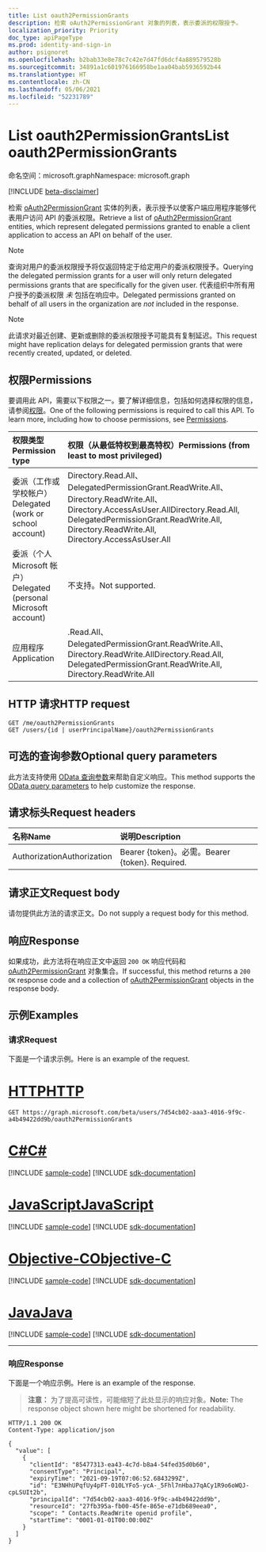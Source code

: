 ```yaml
---
title: List oauth2PermissionGrants
description: 检索 oAuth2PermissionGrant 对象的列表，表示委派的权限授予。
localization_priority: Priority
doc_type: apiPageType
ms.prod: identity-and-sign-in
author: psignoret
ms.openlocfilehash: b2bab33e8e78c7c42e7d47fd6dcf4a889579528b
ms.sourcegitcommit: 34891a1c601976166958be1aa04bab5936592b44
ms.translationtype: HT
ms.contentlocale: zh-CN
ms.lasthandoff: 05/06/2021
ms.locfileid: "52231789"
---
```

# <a name="list-oauth2permissiongrants"></a><span data-ttu-id="afb15-103">List oauth2PermissionGrants</span><span class="sxs-lookup"><span data-stu-id="afb15-103">List oauth2PermissionGrants</span></span>

<span data-ttu-id="afb15-104">命名空间：microsoft.graph</span><span class="sxs-lookup"><span data-stu-id="afb15-104">Namespace: microsoft.graph</span></span>

[!INCLUDE [beta-disclaimer](../../includes/beta-disclaimer.md)]

<span data-ttu-id="afb15-105">检索 [oAuth2PermissionGrant](../resources/oAuth2PermissionGrant.md) 实体的列表，表示授予以使客户端应用程序能够代表用户访问 API 的委派权限。</span><span class="sxs-lookup"><span data-stu-id="afb15-105">Retrieve a list of [oAuth2PermissionGrant](../resources/oAuth2PermissionGrant.md) entities, which represent delegated permissions granted to enable a client application to access an API on behalf of the user.</span></span>

> [!NOTE]
> <span data-ttu-id="afb15-106">查询对用户的委派权限授予将仅返回特定于给定用户的委派权限授予。</span><span class="sxs-lookup"><span data-stu-id="afb15-106">Querying the delegated permission grants for a user will only return delegated permissions grants that are specifically for the given user.</span></span> <span data-ttu-id="afb15-107">代表组织中所有用户授予的委派权限 _未_ 包括在响应中。</span><span class="sxs-lookup"><span data-stu-id="afb15-107">Delegated permissions granted on behalf of all users in the organization are _not_ included in the response.</span></span>

> [!NOTE]
> <span data-ttu-id="afb15-108">此请求对最近创建、更新或删除的委派权限授予可能具有复制延迟。</span><span class="sxs-lookup"><span data-stu-id="afb15-108">This request might have replication delays for delegated permission grants that were recently created, updated, or deleted.</span></span>

## <a name="permissions"></a><span data-ttu-id="afb15-109">权限</span><span class="sxs-lookup"><span data-stu-id="afb15-109">Permissions</span></span>

<span data-ttu-id="afb15-p102">要调用此 API，需要以下权限之一。要了解详细信息，包括如何选择权限的信息，请参阅[权限](/graph/permissions-reference)。</span><span class="sxs-lookup"><span data-stu-id="afb15-p102">One of the following permissions is required to call this API. To learn more, including how to choose permissions, see [Permissions](/graph/permissions-reference).</span></span>

|<span data-ttu-id="afb15-112">权限类型</span><span class="sxs-lookup"><span data-stu-id="afb15-112">Permission type</span></span>      | <span data-ttu-id="afb15-113">权限（从最低特权到最高特权）</span><span class="sxs-lookup"><span data-stu-id="afb15-113">Permissions (from least to most privileged)</span></span>              |
|:--------------------|:---------------------------------------------------------|
|<span data-ttu-id="afb15-114">委派（工作或学校帐户）</span><span class="sxs-lookup"><span data-stu-id="afb15-114">Delegated (work or school account)</span></span> | <span data-ttu-id="afb15-115">Directory.Read.All、DelegatedPermissionGrant.ReadWrite.All、Directory.ReadWrite.All、Directory.AccessAsUser.All</span><span class="sxs-lookup"><span data-stu-id="afb15-115">Directory.Read.All, DelegatedPermissionGrant.ReadWrite.All, Directory.ReadWrite.All, Directory.AccessAsUser.All</span></span> |
|<span data-ttu-id="afb15-116">委派（个人 Microsoft 帐户）</span><span class="sxs-lookup"><span data-stu-id="afb15-116">Delegated (personal Microsoft account)</span></span> | <span data-ttu-id="afb15-117">不支持。</span><span class="sxs-lookup"><span data-stu-id="afb15-117">Not supported.</span></span>    |
|<span data-ttu-id="afb15-118">应用程序</span><span class="sxs-lookup"><span data-stu-id="afb15-118">Application</span></span> | <span data-ttu-id="afb15-119">.Read.All、DelegatedPermissionGrant.ReadWrite.All、Directory.ReadWrite.All</span><span class="sxs-lookup"><span data-stu-id="afb15-119">Directory.Read.All, DelegatedPermissionGrant.ReadWrite.All, Directory.ReadWrite.All</span></span> |

## <a name="http-request"></a><span data-ttu-id="afb15-120">HTTP 请求</span><span class="sxs-lookup"><span data-stu-id="afb15-120">HTTP request</span></span>

<!-- { "blockType": "ignored" } -->

```http
GET /me/oauth2PermissionGrants
GET /users/{id | userPrincipalName}/oauth2PermissionGrants
```

## <a name="optional-query-parameters"></a><span data-ttu-id="afb15-121">可选的查询参数</span><span class="sxs-lookup"><span data-stu-id="afb15-121">Optional query parameters</span></span>

<span data-ttu-id="afb15-122">此方法支持使用 [OData 查询参数](/graph/query_parameters)来帮助自定义响应。</span><span class="sxs-lookup"><span data-stu-id="afb15-122">This method supports the [OData query parameters](/graph/query_parameters) to help customize the response.</span></span>

## <a name="request-headers"></a><span data-ttu-id="afb15-123">请求标头</span><span class="sxs-lookup"><span data-stu-id="afb15-123">Request headers</span></span>

| <span data-ttu-id="afb15-124">名称</span><span class="sxs-lookup"><span data-stu-id="afb15-124">Name</span></span>           | <span data-ttu-id="afb15-125">说明</span><span class="sxs-lookup"><span data-stu-id="afb15-125">Description</span></span>                |
|:---------------|:---------------------------|
| <span data-ttu-id="afb15-126">Authorization</span><span class="sxs-lookup"><span data-stu-id="afb15-126">Authorization</span></span>  | <span data-ttu-id="afb15-p103">Bearer {token}。必需。</span><span class="sxs-lookup"><span data-stu-id="afb15-p103">Bearer {token}. Required.</span></span>  |

## <a name="request-body"></a><span data-ttu-id="afb15-129">请求正文</span><span class="sxs-lookup"><span data-stu-id="afb15-129">Request body</span></span>

<span data-ttu-id="afb15-130">请勿提供此方法的请求正文。</span><span class="sxs-lookup"><span data-stu-id="afb15-130">Do not supply a request body for this method.</span></span>

## <a name="response"></a><span data-ttu-id="afb15-131">响应</span><span class="sxs-lookup"><span data-stu-id="afb15-131">Response</span></span>

<span data-ttu-id="afb15-132">如果成功，此方法将在响应正文中返回 `200 OK` 响应代码和 [oAuth2PermissionGrant](../resources/oauth2permissiongrant.md) 对象集合。</span><span class="sxs-lookup"><span data-stu-id="afb15-132">If successful, this method returns a `200 OK` response code and a collection of [oAuth2PermissionGrant](../resources/oauth2permissiongrant.md) objects in the response body.</span></span>

## <a name="examples"></a><span data-ttu-id="afb15-133">示例</span><span class="sxs-lookup"><span data-stu-id="afb15-133">Examples</span></span>

### <a name="request"></a><span data-ttu-id="afb15-134">请求</span><span class="sxs-lookup"><span data-stu-id="afb15-134">Request</span></span>

<span data-ttu-id="afb15-135">下面是一个请求示例。</span><span class="sxs-lookup"><span data-stu-id="afb15-135">Here is an example of the request.</span></span>


# <a name="http"></a>[<span data-ttu-id="afb15-136">HTTP</span><span class="sxs-lookup"><span data-stu-id="afb15-136">HTTP</span></span>](#tab/http)
<!-- {
  "blockType": "request",
  "name": "get_user_oAuth2PermissionGrants"
}-->

```msgraph-interactive
GET https://graph.microsoft.com/beta/users/7d54cb02-aaa3-4016-9f9c-a4b49422dd9b/oauth2PermissionGrants
```
# <a name="c"></a>[<span data-ttu-id="afb15-137">C#</span><span class="sxs-lookup"><span data-stu-id="afb15-137">C#</span></span>](#tab/csharp)
[!INCLUDE [sample-code](../includes/snippets/csharp/get-user-oauth2permissiongrants-csharp-snippets.md)]
[!INCLUDE [sdk-documentation](../includes/snippets/snippets-sdk-documentation-link.md)]

# <a name="javascript"></a>[<span data-ttu-id="afb15-138">JavaScript</span><span class="sxs-lookup"><span data-stu-id="afb15-138">JavaScript</span></span>](#tab/javascript)
[!INCLUDE [sample-code](../includes/snippets/javascript/get-user-oauth2permissiongrants-javascript-snippets.md)]
[!INCLUDE [sdk-documentation](../includes/snippets/snippets-sdk-documentation-link.md)]

# <a name="objective-c"></a>[<span data-ttu-id="afb15-139">Objective-C</span><span class="sxs-lookup"><span data-stu-id="afb15-139">Objective-C</span></span>](#tab/objc)
[!INCLUDE [sample-code](../includes/snippets/objc/get-user-oauth2permissiongrants-objc-snippets.md)]
[!INCLUDE [sdk-documentation](../includes/snippets/snippets-sdk-documentation-link.md)]

# <a name="java"></a>[<span data-ttu-id="afb15-140">Java</span><span class="sxs-lookup"><span data-stu-id="afb15-140">Java</span></span>](#tab/java)
[!INCLUDE [sample-code](../includes/snippets/java/get-user-oauth2permissiongrants-java-snippets.md)]
[!INCLUDE [sdk-documentation](../includes/snippets/snippets-sdk-documentation-link.md)]

---


### <a name="response"></a><span data-ttu-id="afb15-141">响应</span><span class="sxs-lookup"><span data-stu-id="afb15-141">Response</span></span>

<span data-ttu-id="afb15-142">下面是一个响应示例。</span><span class="sxs-lookup"><span data-stu-id="afb15-142">Here is an example of the response.</span></span> 

> <span data-ttu-id="afb15-143">**注意：** 为了提高可读性，可能缩短了此处显示的响应对象。</span><span class="sxs-lookup"><span data-stu-id="afb15-143">**Note:** The response object shown here might be shortened for readability.</span></span>

<!-- {
  "blockType": "response",
  "truncated": true,
  "@odata.type": "microsoft.graph.oAuth2PermissionGrant",
  "isCollection": true
} -->

```http
HTTP/1.1 200 OK
Content-Type: application/json

{
  "value": [
    {
      "clientId": "85477313-ea43-4c7d-b8a4-54fed35d0b60",
      "consentType": "Principal",
      "expiryTime": "2021-09-19T07:06:52.6843299Z",
      "id": "E3NHhUPqfUy4pFT-010LYFo5-ycA-_5Fhl7nHbaJ7qACy1R9o6oWQJ-cpLSUIt2b",
      "principalId": "7d54cb02-aaa3-4016-9f9c-a4b49422dd9b",
      "resourceId": "27fb395a-fb00-45fe-865e-e71db689eea0",
      "scope": " Contacts.ReadWrite openid profile",
      "startTime": "0001-01-01T00:00:00Z"
    }
  ]
}
```

<!-- uuid: 8fcb5dbc-d5aa-4681-8e31-b001d5168d79
2015-10-25 14:57:30 UTC -->
<!--
{
  "type": "#page.annotation",
  "description": "List oAuth2PermissionGrants",
  "keywords": "",
  "section": "documentation",
  "tocPath": "",
  "suppressions": [
  ]
}
-->


